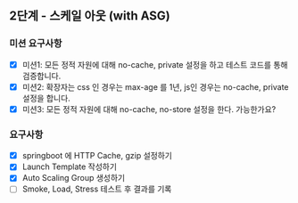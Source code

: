 ## 2단계 - 스케일 아웃 (with ASG)
### 미션 요구사항
- [x] 미션1: 모든 정적 자원에 대해 no-cache, private 설정을 하고 테스트 코드를 통해 검증합니다.
- [x] 미션2: 확장자는 css 인 경우는 max-age 를 1년, js인 경우는 no-cache, private 설정을 합니다.
- [x] 미션3: 모든 정적 자원에 대해 no-cache, no-store 설정을 한다. 가능한가요?

### 요구사항
- [x] springboot 에 HTTP Cache, gzip 설정하기
- [x] Launch Template 작성하기
- [x] Auto Scaling Group 생성하기
- [ ] Smoke, Load, Stress 테스트 후 결과를 기록